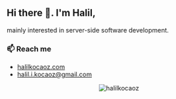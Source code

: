 ## Hi there 🖖. I'm Halil,
mainly interested in server-side software development.

### 📫 Reach me
* [halilkocaoz.com](https://halilkocaoz.com/)
* [halil.i.kocaoz@gmail.com](mailto:halil.i.kocaoz@gmail.com)
<p align="center"><img align="center" src="https://github-readme-stats.vercel.app/api?username=halilkocaoz&show_icons=true&theme=dark&count_private=true&hide_border=true" alt="halilkocaoz" /></p>
<!--
**halilkocaoz/halilkocaoz** is a ✨ _special_ ✨ repository because its `README.md` (this file) appears on your GitHub profile.

Here are some ideas to get you started:

- 🔭 I’m currently working on ...
- 🌱 I’m currently learning ...
- 👯 I’m looking to collaborate on ...
- 🤔 I’m looking for help with ...
- 💬 Ask me about ...
- 📫 How to reach me: ...
- 😄 Pronouns: ...
- ⚡ Fun fact: ...
-->
